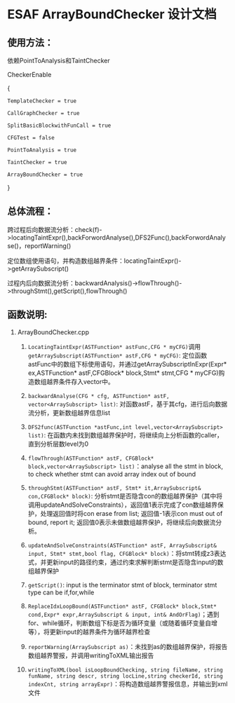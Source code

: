 # ESAF ArrayBoundChecker 设计文档
## 使用方法：

依赖PointToAnalysis和TaintChecker

CheckerEnable

{

	TemplateChecker = true

	CallGraphChecker = true

	SplitBasicBlockwithFunCall = true

	CFGTest = false

	PointToAnalysis = true

	TaintChecker = true

	ArrayBoundChecker = true

}

## 总体流程：
跨过程后向数据流分析：check(f)->locatingTaintExpr(),backForwordAnalyse(),DFS2Func(),backForwordAnalyse()，reportWarning()

定位数组使用语句，并构造数组越界条件：locatingTaintExpr()->getArraySubscript()

过程内后向数据流分析：backwardAnalysis()->flowThrough()->throughStmt(),getScript(),flowThrough()

## 函数说明:

1. ArrayBoundChecker.cpp

    1. `LocatingTaintExpr(ASTFunction* astFunc,CFG * myCFG)`调用`getArraySubscript(ASTFunction* astF,CFG * myCFG)`: 定位函数astFunc中的数组下标使用语句，并通过getArraySubscriptInExpr(Expr* ex,ASTFunction* astF,CFGBlock* block,Stmt* stmt,CFG * myCFG)购造数组越界条件存入vector<ArraySubscript>中。

    2. `backwardAnalyse(CFG * cfg, ASTFunction* astF, vector<ArraySubscript> list)`: 对函数astF，基于其cfg，进行后向数据流分析，更新数组越界信息list

    3. `DFS2func(ASTFunction *astFunc,int level,vector<ArraySubscript> list)`: 在函数内未找到数组越界保护时，将继续向上分析函数的caller，直到分析层数level为0

    4. `flowThrough(ASTFunction* astF, CFGBlock* block,vector<ArraySubscript> list)`：analyse all the stmt in block, to check whether stmt can avoid array index out of bound

    5. `throughStmt(ASTFunction* astF, Stmt* it,ArraySubscript& con,CFGBlock* block)`: 分析stmt是否隐含con的数组越界保护（其中将调用updateAndSolveConstraints），返回值1表示完成了con数组越界保护，处理返回值时将con erase from list; 返回值-1表示con must out of bound, report it; 返回值0表示未做数组越界保护，将继续后向数据流分析。

    6. `updateAndSolveConstraints(ASTFunction* astF, ArraySubscript& input, Stmt* stmt,bool flag, CFGBlock* block)`：将stmt转成z3表达式，并更新input的路径约束，通过约束求解判断stmt是否隐含input的数组越界保护

    7. `getScript()`: input is the terminator stmt of block, terminator stmt type can be if,for,while

    8. `ReplaceIdxLoopBound(ASTFunction* astF, CFGBlock* block,Stmt* cond,Expr* expr,ArraySubscript & input, int& AndOrFlag)`；遇到for、while循环，判断数组下标是否为循环变量（或随着循环变量自增等），将更新input的越界条件为循环越界检查

    9. `reportWarning(ArraySubscript as)`：未找到as的数组越界保护，将报告数组越界警报，并调用writingToXML输出报告

    10. `writingToXML(bool isLoopBoundChecking, string fileName, string funName, string descr, string locLine,string checkerId, string indexCnt, string arrayExpr)`：将构造数组越界警报信息，并输出到xml文件



